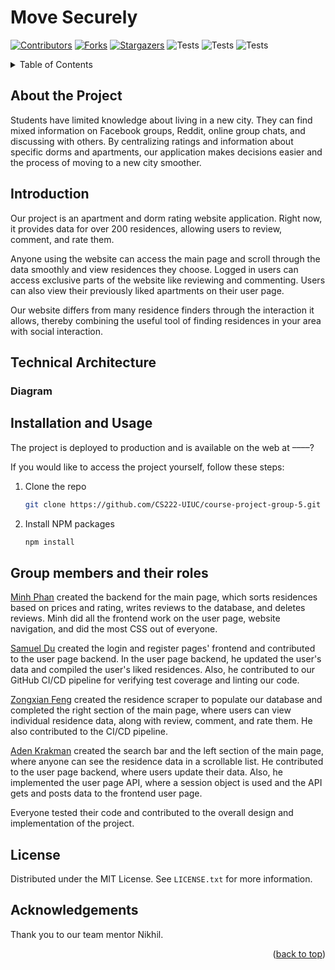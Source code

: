 <a name="readme-top"></a>
# Move Securely

[![Contributors][contributors-shield]][contributors-url]
[![Forks][forks-shield]][forks-url]
[![Stargazers][stars-shield]][stars-url]
![Tests](https://github.com/CS222-UIUC/course-project-group-5/actions/workflows/eslint.yml/badge.svg)
![Tests](https://github.com/CS222-UIUC/course-project-group-5/actions/workflows/pylint.yml/badge.svg)
![Tests](https://github.com/CS222-UIUC/course-project-group-5/actions/workflows/pytest-coverage.yml/badge.svg)

<details>
  <summary>Table of Contents</summary>
  <ol>
    <li>
      <a href="#about-the-project">About The Project</a>
      <ul>
        <li><a href="#introduction">Introduction</a></li>
      </ul>
    </li>
    <li>
      <a href="#technical-architecture">Technical Architecture</a>
      <ul>
        <li><a href="#diagram">Diagram</a></li>
      </ul>
    </li>
    <li><a href="#installation-and-usage">Installation and Usage</a></li>
    <li><a href="#group-members-and-their-roles">Group members and their roles</a></li>
    <li><a href="#license">License</a></li>
    <li><a href="#acknowledgements">Acknowledgements</a></li>
  </ol>
</details>

## About the Project

Students have limited knowledge about living in a new city. They can find mixed information on Facebook groups, Reddit, online group chats, and discussing with others. By centralizing ratings and information about specific dorms and apartments, our application makes decisions easier and the process of moving to a new city smoother.

## Introduction

Our project is an apartment and dorm rating website application. Right now, it provides data for over 200 residences, allowing users to review, comment, and rate them. 

Anyone using the website can access the main page and scroll through the data smoothly and view residences they choose. Logged in users can access exclusive parts of the website like reviewing and commenting. Users can also view their previously liked apartments on their user page.

Our website differs from many residence finders through the interaction it allows, thereby combining the useful tool of finding residences in your area with social interaction.

## Technical Architecture


### Diagram


## Installation and Usage

The project is deployed to production and is available on the web at ––––?

If you would like to access the project yourself, follow these steps:

1. Clone the repo
   ```sh
   git clone https://github.com/CS222-UIUC/course-project-group-5.git
   ```

2. Install NPM packages
   ```sh
   npm install
   ```

## Group members and their roles

[Minh Phan](https://github.com/MinhPhan8803) created the backend for the main page, which sorts residences based on prices and rating, writes reviews to the database, and deletes reviews. Minh did all the frontend work on the user page, website navigation, and did the most CSS out of everyone.

[Samuel Du](https://github.com/sd-20) created the login and register pages' frontend and contributed to the user page backend. In the user page backend, he updated the user's data and compiled the user's liked residences. Also, he contributed to our GitHub CI/CD pipeline for verifying test coverage and linting our code.

[Zongxian Feng](https://github.com/xxxfzxxx) created the residence scraper to populate our database and completed the right section of the main page, where users can view individual residence data, along with review, comment, and rate them. He also contributed to the CI/CD pipeline.

[Aden Krakman](https://github.com/akrakman) created the search bar and the left section of the main page, where anyone can see the residence data in a scrollable list. He contributed to the user page backend, where users update their data. Also, he implemented the user page API, where a session object is used and the API gets and posts data to the frontend user page.

Everyone tested their code and contributed to the overall design and implementation of the project.

## License
Distributed under the MIT License. See `LICENSE.txt` for more information.

## Acknowledgements
Thank you to our team mentor Nikhil.

<p align="right">(<a href="#readme-top">back to top</a>)</p>

<!-- MARKDOWN LINKS & IMAGES -->
<!-- https://www.markdownguide.org/basic-syntax/#reference-style-links -->
[contributors-shield]: https://img.shields.io/github/contributors/CS222-UIUC/course-project-group-5.svg?style=for-the-badge
[contributors-url]: https://github.com/CS222-UIUC/course-project-group-5/graphs/contributors
[forks-shield]: https://img.shields.io/github/forks/CS222-UIUC/course-project-group-5.svg?style=for-the-badge
[forks-url]: https://github.com/CS222-UIUC/course-project-group-5/network/members
[stars-shield]: https://img.shields.io/github/stars/CS222-UIUC/course-project-group-5.svg?style=for-the-badge
[stars-url]: https://github.com/CS222-UIUC/course-project-group-5/stargazers